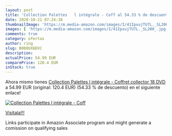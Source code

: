 ```yaml
---
layout: post
title: 'Collection Palettes   l intégrale - Coff al 54.33 % de descuento'
date: 2020-10-21 07:24:38
thumbnailImage: 'https://m.media-amazon.com/images/I/41IpxujTU7L._SL200_.jpg'
images: [ 'https://m.media-amazon.com/images/I/41IpxujTU7L._SL200_.jpg' ]
comments: true
category: ofertas
author: ring
slug: B000UX6DVC
description:
actualPrice: 54.99 EUR
comparePrice: 120.4 EUR
inStock: true
---
```


Ahora mismo tienes [Collection Palettes   l intégrale - Coffret collector 18 DVD](https://www.amazon.fr/dp/B000UX6DVC/?tag=tolees0d-21) a 54.99 EUR (original: 120.4 EUR) (54.33 %  de descuento) en el siguiente enlace!

[![Collection Palettes   l intégrale - Coff](https://m.media-amazon.com/images/I/41IpxujTU7L._SL200_.jpg)](https://www.amazon.fr/dp/B000UX6DVC/?tag=tolees0d-21)

[Visítala!!!](https://www.amazon.fr/dp/B000UX6DVC/?tag=tolees0d-21)

Links participate in Amazon Associate program and might generate a comission on qualifying sales
